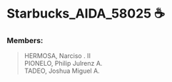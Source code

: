 # Starbucks_AIDA_58025 ☕

### Members:
> HERMOSA, Narciso . II <br> PIONELO, Philip Julrenz A. <br> TADEO, Joshua Miguel A.
